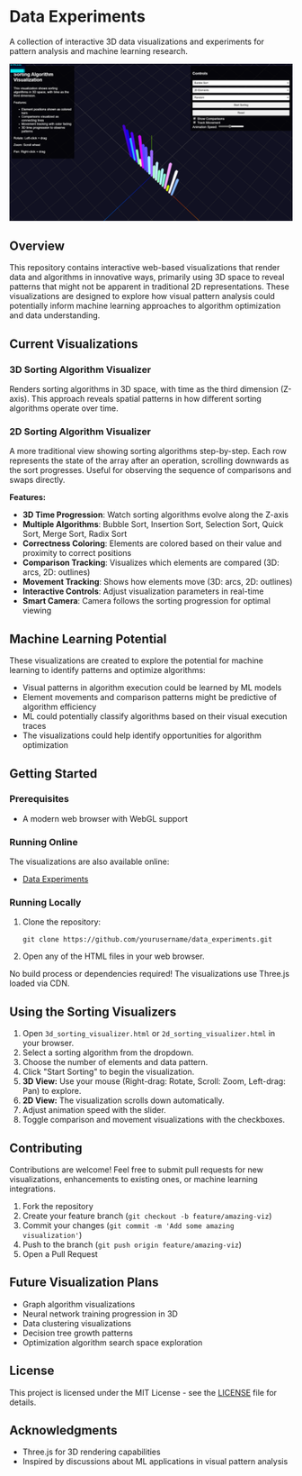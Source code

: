 # Data Experiments

A collection of interactive 3D data visualizations and experiments for pattern analysis and machine learning research.

![3D Sorting Visualization](screenshots/sorting-demo.png)

## Overview

This repository contains interactive web-based visualizations that render data and algorithms in innovative ways, primarily using 3D space to reveal patterns that might not be apparent in traditional 2D representations. These visualizations are designed to explore how visual pattern analysis could potentially inform machine learning approaches to algorithm optimization and data understanding.

## Current Visualizations

### 3D Sorting Algorithm Visualizer

Renders sorting algorithms in 3D space, with time as the third dimension (Z-axis). This approach reveals spatial patterns in how different sorting algorithms operate over time.

### 2D Sorting Algorithm Visualizer

A more traditional view showing sorting algorithms step-by-step. Each row represents the state of the array after an operation, scrolling downwards as the sort progresses. Useful for observing the sequence of comparisons and swaps directly.

**Features:**
- **3D Time Progression**: Watch sorting algorithms evolve along the Z-axis
- **Multiple Algorithms**: Bubble Sort, Insertion Sort, Selection Sort, Quick Sort, Merge Sort, Radix Sort
- **Correctness Coloring**: Elements are colored based on their value and proximity to correct positions
- **Comparison Tracking**: Visualizes which elements are compared (3D: arcs, 2D: outlines)
- **Movement Tracking**: Shows how elements move (3D: arcs, 2D: outlines)
- **Interactive Controls**: Adjust visualization parameters in real-time
- **Smart Camera**: Camera follows the sorting progression for optimal viewing

## Machine Learning Potential

These visualizations are created to explore the potential for machine learning to identify patterns and optimize algorithms:

- Visual patterns in algorithm execution could be learned by ML models
- Element movements and comparison patterns might be predictive of algorithm efficiency
- ML could potentially classify algorithms based on their visual execution traces
- The visualizations could help identify opportunities for algorithm optimization

## Getting Started

### Prerequisites

- A modern web browser with WebGL support

### Running Online

The visualizations are also available online:

- [Data Experiments](https://konradish.github.io/data_experiments)

### Running Locally

1. Clone the repository:
   ```
   git clone https://github.com/yourusername/data_experiments.git
   ```

2. Open any of the HTML files in your web browser.

No build process or dependencies required! The visualizations use Three.js loaded via CDN.

## Using the Sorting Visualizers

1.  Open `3d_sorting_visualizer.html` or `2d_sorting_visualizer.html` in your browser.
2.  Select a sorting algorithm from the dropdown.
3.  Choose the number of elements and data pattern.
4.  Click "Start Sorting" to begin the visualization.
5.  **3D View:** Use your mouse (Right-drag: Rotate, Scroll: Zoom, Left-drag: Pan) to explore.
6.  **2D View:** The visualization scrolls down automatically.
7.  Adjust animation speed with the slider.
8.  Toggle comparison and movement visualizations with the checkboxes.

## Contributing

Contributions are welcome! Feel free to submit pull requests for new visualizations, enhancements to existing ones, or machine learning integrations.

1. Fork the repository
2. Create your feature branch (`git checkout -b feature/amazing-viz`)
3. Commit your changes (`git commit -m 'Add some amazing visualization'`)
4. Push to the branch (`git push origin feature/amazing-viz`)
5. Open a Pull Request

## Future Visualization Plans

- Graph algorithm visualizations
- Neural network training progression in 3D
- Data clustering visualizations
- Decision tree growth patterns
- Optimization algorithm search space exploration

## License

This project is licensed under the MIT License - see the [LICENSE](LICENSE) file for details.

## Acknowledgments

- Three.js for 3D rendering capabilities
- Inspired by discussions about ML applications in visual pattern analysis
